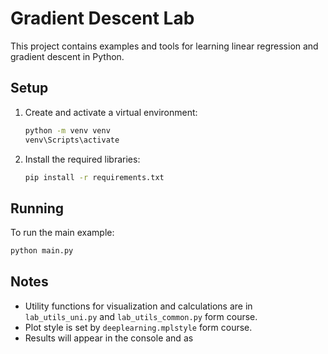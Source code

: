 # Gradient Descent Lab

This project contains examples and tools for learning linear regression and gradient descent in Python.

## Setup

1. Create and activate a virtual environment:

   ```sh
   python -m venv venv
   venv\Scripts\activate
   ```

2. Install the required libraries:
   ```sh
   pip install -r requirements.txt
   ```

## Running

To run the main example:

```sh
python main.py
```

## Notes

- Utility functions for visualization and calculations are in `lab_utils_uni.py` and `lab_utils_common.py` form course.
- Plot style is set by `deeplearning.mplstyle` form course.
- Results will appear in the console and as

